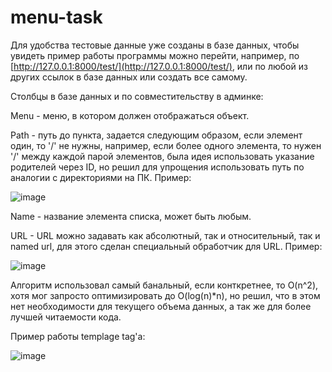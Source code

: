 # menu-task

Для удобства тестовые данные уже созданы в базе данных, чтобы увидеть пример работы программы можно перейти, например, по [http://127.0.0.1:8000/test/](http://127.0.0.1:8000/test/), или по любой из других ссылок в базе данных или создать все самому.

Столбцы в базе данных и по совместительству в админке:

Menu - меню, в котором должен отображаться объект.

Path - путь до пункта, задается следующим образом, если элемент один, то '/' не нужны, например, если более одного элемента, то нужен '/' между каждой парой элементов, была идея использовать указание родителей через ID, но решил для упрощения использовать путь по аналогии с директориями на ПК. Пример:

![image](https://github.com/Lucash123321/menu-task/assets/45396362/62f2d6f1-069f-4668-b59f-fe643e096803)

Name - название элемента списка, может быть любым.

URL - URL можно задавать как абсолютный, так и относительный, так и named url, для этого сделан специальный обработчик для URL. Пример:

![image](https://github.com/Lucash123321/menu-task/assets/45396362/079503b3-f8dc-45b2-aa89-364efea90d74)


Алгоритм использовал самый банальный, если конткретнее, то O(n^2), хотя мог запросто оптимизировать до O(log(n)*n), но решил, что в этом нет необходимости для текущего объема данных, а так же для более лучшей читаемости кода.

Пример работы templage tag'а:

![image](https://github.com/Lucash123321/menu-task/assets/45396362/4df6211d-bcfc-4575-b89b-28051c160300)
